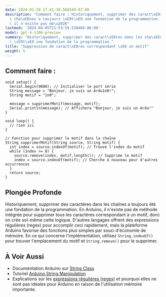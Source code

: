 ```yaml
---
date: 2024-01-20 17:41:30.560349-07:00
description: "Comment faire : Historiquement, supprimer des caract\xE8res dans les\
  \ cha\xEEnes a toujours \xE9t\xE9 une fondation de la programmation. En Arduino,\
  \ il n'existe pas de\u2026"
lastmod: '2024-04-05T21:53:59.528484-06:00'
model: gpt-4-1106-preview
summary: "Historiquement, supprimer des caract\xE8res dans les cha\xEEnes a toujours\
  \ \xE9t\xE9 une fondation de la programmation."
title: "Suppression de caract\xE8res correspondant \xE0 un motif"
weight: 5
---
```


## Comment faire :
```Arduino
void setup() {
  Serial.begin(9600); // Initialiser le port série
  String message = "Bonjour, je suis un Ardu1n0!";
  String motif = "1n0";
  
  message = supprimerMotif(message, motif);
  Serial.println(message); // Affichera "Bonjour, je suis un Ardu!"
}

void loop() {
  // rien ici
}

// Fonction pour supprimer le motif dans la chaîne
String supprimerMotif(String source, String motif) {
  int index = source.indexOf(motif); // Trouve l'index du motif
  while (index >= 0) {
    source.remove(index, motif.length()); // Supprime le motif
    index = source.indexOf(motif); // Cherche à nouveau pour d'autres occurrences
  }
  return source;
}
```

## Plongée Profonde
Historiquement, supprimer des caractères dans les chaînes a toujours été une fondation de la programmation. En Arduino, il n'existe pas de méthode intégrée pour supprimer tous les caractères correspondant à un motif, donc on crée soi-même cette logique. D'autres langages offrent des expressions régulières (regex) pour accomplir ceci rapidement, mais la plateforme Arduino favorise des fonctions plus simples par souci d'économie de mémoire. En ce qui concerne l'implémentation, utilisez `String.indexOf()` pour trouver l'emplacement du motif et `String.remove()` pour le supprimer.

## À Voir Aussi
- Documentation Arduino sur [String Class](https://www.arduino.cc/reference/en/language/variables/data-types/stringobject/)
- Tutoriel [Arduino String Manipulation](https://www.arduino.cc/en/Tutorial/BuiltInExamples/StringAdditionOperator)
- Explications sur les [expressions régulières (regex)](https://www.regular-expressions.info/) et pourquoi elles ne sont pas idéales pour Arduino en raison de l'utilisation mémoire importante.
